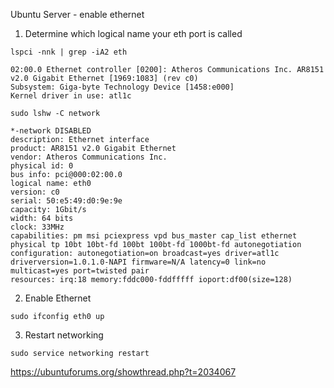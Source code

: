 Ubuntu Server - enable ethernet

1) Determine which logical name your eth port is called
```
lspci -nnk | grep -iA2 eth

02:00.0 Ethernet controller [0200]: Atheros Communications Inc. AR8151 v2.0 Gigabit Ethernet [1969:1083] (rev c0)
Subsystem: Giga-byte Technology Device [1458:e000]
Kernel driver in use: atl1c
```
```
sudo lshw -C network

*-network DISABLED
description: Ethernet interface
product: AR8151 v2.0 Gigabit Ethernet
vendor: Atheros Communications Inc.
physical id: 0
bus info: pci@000:02:00.0
logical name: eth0
version: c0
serial: 50:e5:49:d0:9e:9e
capacity: 1Gbit/s
width: 64 bits
clock: 33MHz
capabilities: pm msi pciexpress vpd bus_master cap_list ethernet physical tp 10bt 10bt-fd 100bt 100bt-fd 1000bt-fd autonegotiation
configuration: autonegotiation=on broadcast=yes driver=atl1c driverversion=1.0.1.0-NAPI firmware=N/A latency=0 link=no multicast=yes port=twisted pair
resources: irq:18 memory:fddc000-fddfffff ioport:df00(size=128)
```

2) Enable Ethernet
```
sudo ifconfig eth0 up
```

3) Restart networking
```
sudo service networking restart
```
https://ubuntuforums.org/showthread.php?t=2034067

